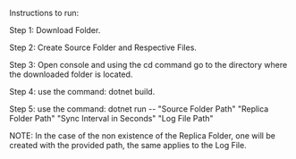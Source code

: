 Instructions to run:

Step 1: Download Folder.

Step 2: Create Source Folder and Respective Files.

Step 3: Open console and using the cd command go to the directory where the downloaded folder is located.

Step 4: use the command: dotnet build.

Step 5: use the command: dotnet run -- "Source Folder Path" "Replica Folder Path" "Sync Interval in Seconds" "Log File Path"

NOTE: In the case of the non existence of the Replica Folder, one will be created with the provided path, the same applies to the Log File.
